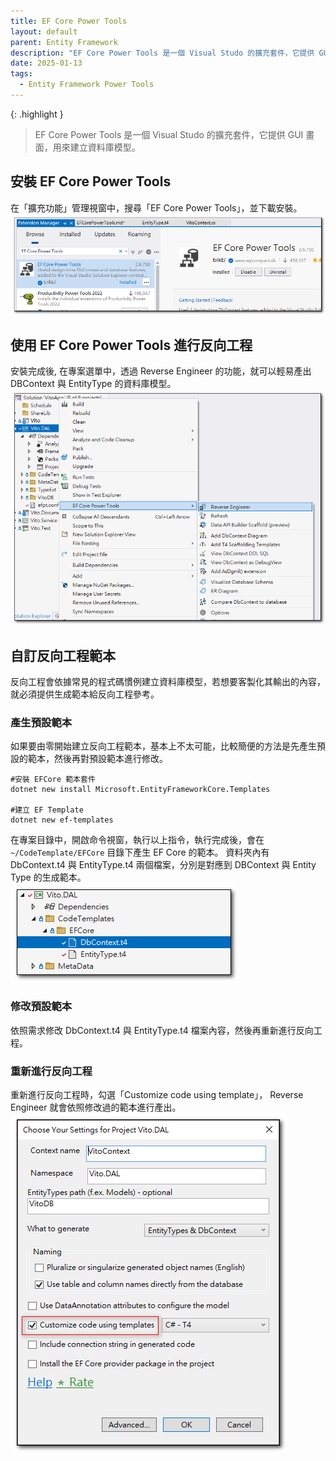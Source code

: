 ```yaml
---
title: EF Core Power Tools
layout: default
parent: Entity Framework
description: "EF Core Power Tools 是一個 Visual Studo 的擴充套件，它提供 GUI 畫面，用來建立資料庫模型。"
date: 2025-01-13
tags:
  - Entity Framework Power Tools
---
```


{: .highlight }
>EF Core Power Tools 是一個 Visual Studo 的擴充套件，它提供 GUI 畫面，用來建立資料庫模型。

## 安裝 EF Core Power Tools

在「擴充功能」管理視窗中，搜尋「EF Core Power Tools」，並下載安裝。
![Ef Core Power Tools](images/ef-core-power-tools.png)

## 使用 EF Core Power Tools 進行反向工程

安裝完成後, 
在專案選單中，透過 Reverse Engineer 的功能，就可以輕易產出 DBContext 與 EntityType 的資料庫模型。
![Reverse Engineer](images/reverse-engineer.png)

## 自訂反向工程範本

反向工程會依據常見的程式碼慣例建立資料庫模型，若想要客製化其輸出的內容，就必須提供生成範本給反向工程參考。

### 產生預設範本

如果要由零開始建立反向工程範本，基本上不太可能，比較簡便的方法是先產生預設的範本，然後再對預設範本進行修改。
```
#安裝 EFCore 範本套件
dotnet new install Microsoft.EntityFrameworkCore.Templates

#建立 EF Template
dotnet new ef-templates
```
在專案目錄中，開啟命令視窗，執行以上指令，執行完成後，會在 `~/CodeTemplate/EFCore` 目錄下產生 EF Core 的範本。
資料夾內有 DbContext.t4 與 EntityType.t4 兩個檔案，分別是對應到 DBContext 與 Entity Type 的生成範本。<br>
![Template 4](images/template-4.png)

### 修改預設範本

依照需求修改 DbContext.t4 與 EntityType.t4 檔案內容，然後再重新進行反向工程。

### 重新進行反向工程

重新進行反向工程時，勾選「Customize code using template」， Reverse Engineer 就會依照修改過的範本進行產出。
![Reverse Engineer Settings](images/reverse-engineer-settings.png)